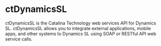 ctDynamicsSL
=======
ctDynamicsSL is the Catalina Technology web services API for Dynamics SL.  ctDynamicsSL allows you to integrate external applications, mobile apps, and other systems to Dynamics SL using SOAP or RESTful API web service calls.

